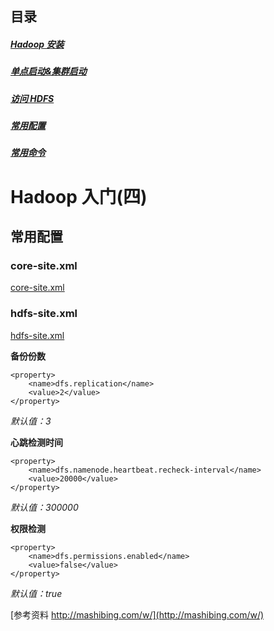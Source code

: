 ## 目录
##### [Hadoop 安装 ](http://www.jianshu.com/p/8e57916790f2)
##### [单点启动&集群启动](http://www.jianshu.com/p/715dc8601065)
##### [访问 HDFS](http://www.jianshu.com/p/d8a5459c9f02)
##### [常用配置](http://www.jianshu.com/p/09bd95bdef0f)
##### [常用命令](http://www.jianshu.com/p/2a13831d0e79)


# Hadoop 入门(四)

## 常用配置

### core-site.xml
[core-site.xml](http://hadoop.apache.org/docs/r2.7.0/hadoop-project-dist/hadoop-common/core-default.xml)


### hdfs-site.xml
[hdfs-site.xml](http://hadoop.apache.org/docs/r2.7.0/hadoop-project-dist/hadoop-hdfs/hdfs-default.xml)

**备份份数**
```
<property>
    <name>dfs.replication</name>
    <value>2</value>
</property>
```
*默认值：3*

**心跳检测时间**
```
<property>
    <name>dfs.namenode.heartbeat.recheck-interval</name>
    <value>20000</value>
</property>
```
*默认值：300000*

**权限检测**
```
<property>
    <name>dfs.permissions.enabled</name>
    <value>false</value>
</property>
```
*默认值：true*



[参考资料 http://mashibing.com/w/](http://mashibing.com/w/)
